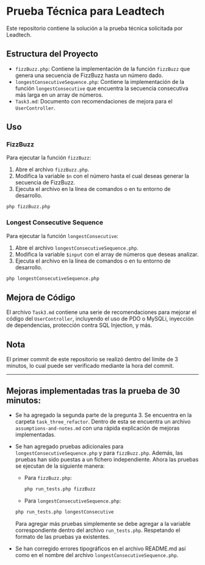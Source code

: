 # Prueba Técnica para Leadtech

Este repositorio contiene la solución a la prueba técnica solicitada por Leadtech.

## Estructura del Proyecto

- `fizzBuzz.php`: Contiene la implementación de la función `fizzBuzz` que genera una secuencia de FizzBuzz hasta un 
número dado.
- `longestConsecutiveSequence.php`: Contiene la implementación de la función `longestConsecutive` que encuentra la 
secuencia consecutiva más larga en un array de números.
- `Task3.md`: Documento con recomendaciones de mejora para el `UserController`.

## Uso

### FizzBuzz

Para ejecutar la función `fizzBuzz`:

1. Abre el archivo `fizzBuzz.php`.
2. Modifica la variable `$n` con el número hasta el cual deseas generar la secuencia de FizzBuzz.
3. Ejecuta el archivo en la línea de comandos o en tu entorno de desarrollo.

```sh
php fizzBuzz.php
```

### Longest Consecutive Sequence

Para ejecutar la función `longestConsecutive`:

1. Abre el archivo `longestConsecutiveSequence.php`.
2. Modifica la variable `$input` con el array de números que deseas analizar.
3. Ejecuta el archivo en la línea de comandos o en tu entorno de desarrollo.

```sh
php longestConsecutiveSequence.php
```

## Mejora de Código

El archivo `Task3.md` contiene una serie de recomendaciones para mejorar el código del `UserController`, incluyendo el 
uso de PDO o MySQLi, inyección de dependencias, protección contra SQL Injection, y más.

## Nota

El primer commit de este repositorio se realizó dentro del límite de 3 minutos, lo cual puede ser verificado mediante 
la hora del commit.

----

## Mejoras implementadas tras la prueba de 30 minutos:

- Se ha agregado la segunda parte de la pregunta 3. Se encuentra en la carpeta `task_three_refactor`. Dentro de esta se 
encuentra un archivo `assumptions-and-notes.md` con una rápida explicación de mejoras implementadas.
- Se han agregado pruebas adicionales para `longestConsecutiveSequence.php` y para `fizzBuzz.php`. Además, las pruebas 
han sido puestas a un fichero independiente. Ahora las pruebas se ejecutan de la siguiente manera:

   - Para `fizzBuzz.php`:
     ```bash
     php run_tests.php fizzBuzz
     ```
     
    - Para `longestConsecutiveSequence.php`:
     ```bash
     php run_tests.php longestConsecutive
     ```
  Para agregar más pruebas simplemente se debe agregar a la variable correspondiente dentro del archivo `run_tests.php`.
  Respetando el formato de las pruebas ya existentes.
- Se han corregido errores tipográficos en el archivo README.md así como en el nombre del archivo 
`longestConsecutiveSequence.php`.
